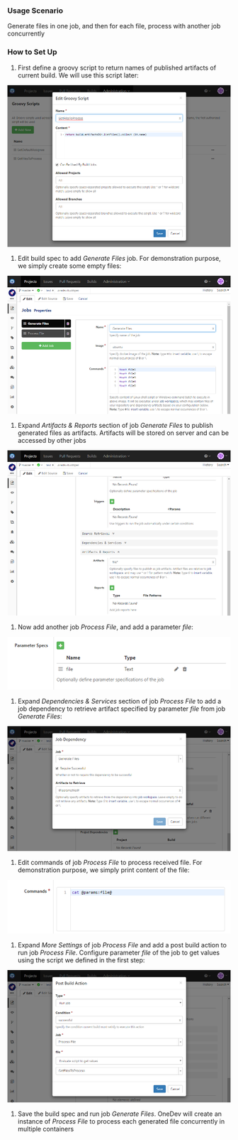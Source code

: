 ### Usage Scenario

Generate files in one job, and then for each file, process with another job concurrently

### How to Set Up

1. First define a groovy script to return names of published artifacts of current build. We will use this script later:

  ![Get Files To Process](../images/get-files-to-process.png)
  
1. Edit build spec to add _Generate Files_ job. For demonstration purpose, we simply create some empty files:

  ![Commands To Generate Files](../images/commands-to-generate-files.png)
  
1. Expand _Artifacts & Reports_ section of job _Generate Files_ to publish generated files as artifacts. Artifacts will be stored on server and can be accessed by other jobs

  ![Publish Generated Files](../images/publish-generated-files.png)
  
1. Now add another job _Process File_, and add a parameter _file_:

  ![Build Parameter File](../images/build-parameter-file.png)
  
1. Expand _Dependencies & Services_ section of job _Process File_ to add a job dependency to retrieve artifact specified by parameter _file_ from job _Generate Files_:

  ![Process File Dependency](../images/process-file-dependency.png)
  
1. Edit commands of job _Process File_ to process received file. For demonstration purpose, we simply print content of the file:

  ![Process File Command](../images/process-file-command.png)
  
1. Expand _More Settings_ of job _Process File_ and add a post build action to run job _Process File_.  Configure parameter _file_ of the job to get values using the script we defined in the first step:

  ![Run Job To Process File](../images/run-job-to-process-file.png)
  
1. Save the build spec and run job _Generate Files_. OneDev will create an instance of _Process File_ to process each generated file concurrently in multiple containers